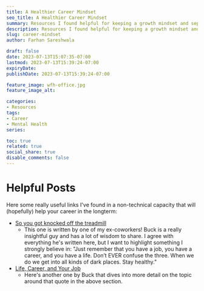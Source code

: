 ```yaml
---
title: A Healthier Career Mindset
seo_title: A Healthier Career Mindset
summary: Resources I found helpful for keeping a growth mindset and separating one's self-worth from one's occupation.
description: Resources I found helpful for keeping a growth mindset and separating one's self-worth from one's occupation.
slug: career-mindset
author: Farhan Sareshwala

draft: false
date: 2023-07-13T15:07:35-07:00
lastmod: 2023-07-13T15:39:24-07:00
expiryDate: 
publishDate: 2023-07-13T15:39:24-07:00

feature_image: wfh-office.jpg
feature_image_alt: 

categories: 
- Resources
tags:
- Career
- Mental Health
series:

toc: true
related: true
social_share: true
disable_comments: false
---
```


# Helpful Posts
Here some really useful links I've found in a non-technical capacity that will (hopefully) help your career in the longterm:
- [So you got knocked off the treadmill](https://bootcamp.uxdesign.cc/money-comes-from-working-hard-ive-come-to-believe-is-just-a-line-rich-people-tell-themselves-to-73189670746)
    - This one is written by one of my ex-coworkers! Buck is a really insightful guy and has a lot of wisdom to share. I agree with everything he's written here, but I want to highlight something I strongly believe in: "Just remember that you have a job, you have a career, and you have a life. Don’t EVER confuse the three. When we do we get into all kinds of dark places. Stay healthy."
- [Life, Career, and Your Job](https://medium.com/data-driven-fiction/life-career-and-your-job-ae1b9f5ffdd)
    - Here's another one by Buck that dives into more detail on the topic around that quote in the above section.